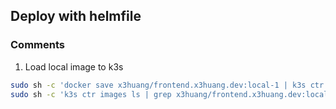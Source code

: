 ## Deploy with helmfile

### Comments

1. Load local image to k3s

```bash
sudo sh -c 'docker save x3huang/frontend.x3huang.dev:local-1 | k3s ctr images import -'
sudo sh -c 'k3s ctr images ls | grep x3huang/frontend.x3huang.dev:local-1'
```
